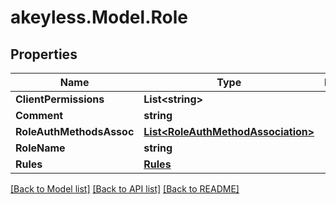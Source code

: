 # akeyless.Model.Role
## Properties

Name | Type | Description | Notes
------------ | ------------- | ------------- | -------------
**ClientPermissions** | **List&lt;string&gt;** |  | [optional] 
**Comment** | **string** |  | [optional] 
**RoleAuthMethodsAssoc** | [**List&lt;RoleAuthMethodAssociation&gt;**](RoleAuthMethodAssociation.md) |  | [optional] 
**RoleName** | **string** |  | [optional] 
**Rules** | [**Rules**](Rules.md) |  | [optional] 

[[Back to Model list]](../README.md#documentation-for-models) [[Back to API list]](../README.md#documentation-for-api-endpoints) [[Back to README]](../README.md)


